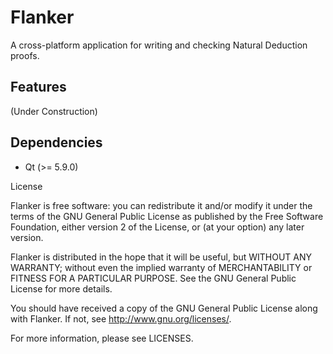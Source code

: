 # Flanker

A cross-platform application for writing and checking Natural Deduction proofs.

## Features

(Under Construction)

## Dependencies

- Qt (>= 5.9.0)

License

Flanker is free software: you can redistribute it and/or modify it under the terms of the GNU General Public License as published by the Free Software Foundation, either version 2 of the License, or (at your option) any later version.

Flanker is distributed in the hope that it will be useful, but WITHOUT ANY WARRANTY; without even the implied warranty of MERCHANTABILITY or FITNESS FOR A PARTICULAR PURPOSE. See the GNU General Public License for more details.

You should have received a copy of the GNU General Public License along with Flanker. If not, see http://www.gnu.org/licenses/.

For more information, please see LICENSES.
